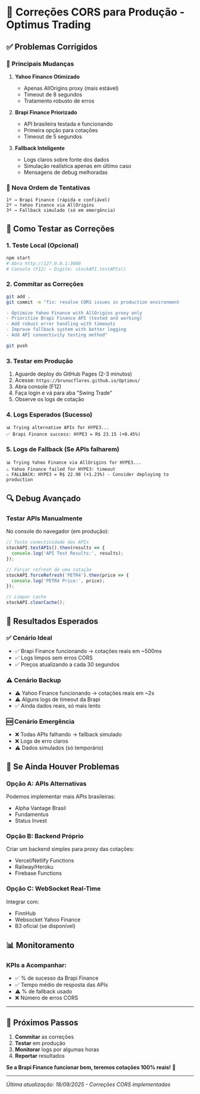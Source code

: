 # 🔧 Correções CORS para Produção - Optimus Trading

## ✅ Problemas Corrigidos

### **🎯 Principais Mudanças**

1. **Yahoo Finance Otimizado**
   - Apenas AllOrigins proxy (mais estável)
   - Timeout de 8 segundos
   - Tratamento robusto de erros

2. **Brapi Finance Priorizado**
   - API brasileira testada e funcionando
   - Primeira opção para cotações
   - Timeout de 5 segundos

3. **Fallback Inteligente**
   - Logs claros sobre fonte dos dados
   - Simulação realística apenas em último caso
   - Mensagens de debug melhoradas

### **🔄 Nova Ordem de Tentativas**

```
1º → Brapi Finance (rápida e confiável)
2º → Yahoo Finance via AllOrigins  
3º → Fallback simulado (só em emergência)
```

## 🧪 Como Testar as Correções

### **1. Teste Local (Opcional)**
```bash
npm start
# Abra http://127.0.0.1:3000
# Console (F12) → Digite: stockAPI.testAPIs()
```

### **2. Commitar as Correções**
```bash
git add .
git commit -m "fix: resolve CORS issues in production environment

- Optimize Yahoo Finance with AllOrigins proxy only
- Prioritize Brapi Finance API (tested and working)
- Add robust error handling with timeouts
- Improve fallback system with better logging
- Add API connectivity testing method"

git push
```

### **3. Testar em Produção**
1. Aguarde deploy do GitHub Pages (2-3 minutos)
2. Acesse: `https://brunocflores.github.io/Optimus/`
3. Abra console (F12)
4. Faça login e vá para aba "Swing Trade"
5. Observe os logs de cotação

### **4. Logs Esperados (Sucesso)**
```
📊 Trying alternative APIs for HYPE3...
✅ Brapi Finance success: HYPE3 = R$ 23.15 (+0.45%)
```

### **5. Logs de Fallback (Se APIs falharem)**
```
📊 Trying Yahoo Finance via AllOrigins for HYPE3...
⚠️ Yahoo Finance failed for HYPE3: timeout
⚠️ FALLBACK: HYPE3 = R$ 22.98 (+1.23%) - Consider deploying to production
```

## 🔍 Debug Avançado

### **Testar APIs Manualmente**
No console do navegador (em produção):
```javascript
// Teste conectividade das APIs
stockAPI.testAPIs().then(results => {
  console.log('API Test Results:', results);
});

// Forçar refresh de uma cotação
stockAPI.forceRefresh('PETR4').then(price => {
  console.log('PETR4 Price:', price);
});

// Limpar cache
stockAPI.clearCache();
```

## 🎯 Resultados Esperados

### **✅ Cenário Ideal**
- ✅ Brapi Finance funcionando → cotações reais em ~500ms
- ✅ Logs limpos sem erros CORS
- ✅ Preços atualizando a cada 30 segundos

### **⚠️ Cenário Backup**
- ⚠️ Yahoo Finance funcionando → cotações reais em ~2s  
- ⚠️ Alguns logs de timeout da Brapi
- ✅ Ainda dados reais, só mais lento

### **🆘 Cenário Emergência**
- ❌ Todas APIs falhando → fallback simulado
- ❌ Logs de erro claros
- ⚠️ Dados simulados (só temporário)

## 🔧 Se Ainda Houver Problemas

### **Opção A: APIs Alternativas**
Podemos implementar mais APIs brasileiras:
- Alpha Vantage Brasil
- Fundamentus
- Status Invest

### **Opção B: Backend Próprio**
Criar um backend simples para proxy das cotações:
- Vercel/Netlify Functions
- Railway/Heroku
- Firebase Functions

### **Opção C: WebSocket Real-Time**
Integrar com:
- FinnHub
- Websocket Yahoo Finance
- B3 oficial (se disponível)

## 📊 Monitoramento

### **KPIs a Acompanhar:**
- ✅ % de sucesso da Brapi Finance
- ✅ Tempo médio de resposta das APIs
- ⚠️ % de fallback usado
- ❌ Número de erros CORS

---

## 🚀 **Próximos Passos**

1. **Commitar** as correções
2. **Testar** em produção
3. **Monitorar** logs por algumas horas
4. **Reportar** resultados

**Se a Brapi Finance funcionar bem, teremos cotações 100% reais!** 🎯

---

*Última atualização: 18/09/2025 - Correções CORS implementadas*